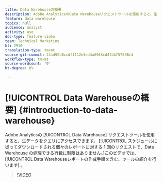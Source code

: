 ```yaml
---
title: Data Warehouseの概要
description: Adobe AnalyticsのData Warehouseリクエストツールを使用すると、生データをクエリにアクセスできます。 スケジュールに従ってダウンロードされる個々のレポートに対する 1 回のリクエストで、Data Warehouse の処理できる行数に制限はありません。このビデオでは、Data Warehouseレポートの作成手順を含む、ツールの紹介を行います。
feature: data warehouse
topics: null
audience: analyst
activity: use
doc-type: feature video
team: Technical Marketing
kt: 2916
translation-type: tm+mt
source-git-commit: 24ad92b0ccdf1112e3ed4a0968cd47db757598c3
workflow-type: tm+mt
source-wordcount: '0'
ht-degree: 0%

---
```



# [!UICONTROL Data Warehouseの概要] {#introduction-to-data-warehouse}

Adobe Analyticsの [!UICONTROL Data Warehouse] リクエストツールを使用すると、生データをクエリにアクセスできます。 [!UICONTROL スケジュールに従ってダウンロードされる個々のレポートに対する 1 回のリクエストで、Data Warehouse の処理できる行数に制限はありません。]このビデオでは、 [!UICONTROL Data Warehouseレポートの作成手順を含む、ツールの紹介を行います] 。

>[!VIDEO](https://video.tv.adobe.com/v/27306/?quality=12)
